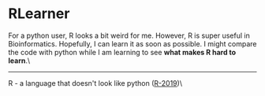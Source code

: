 # RLearner
For a python user, R looks a bit weird for me. However, R is super useful in Bioinformatics. Hopefully, I can learn it as soon as possible. I might compare the code with python while I am learning to see **what makes R hard to learn**.\


-------------
R - a language that doesn't look like python ([R-2019](https://github.com/xihajun/R-tutorial))\

